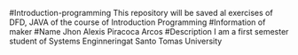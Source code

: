 #Introduction-programming
This repository will be saved al exercises of DFD, JAVA of the course of Introduction Programming
#Information of maker
#Name
Jhon Alexis Piracoca Arcos
#Description
I am a first semester student of Systems Enginneringat Santo Tomas University
